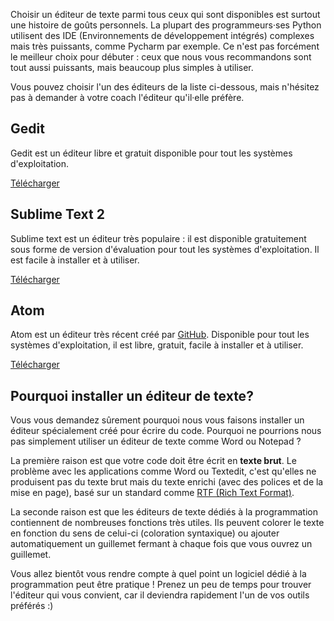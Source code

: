 Choisir un éditeur de texte parmi tous ceux qui sont disponibles est surtout une histoire de goûts personnels. La plupart des programmeurs·ses Python utilisent des IDE (Environnements de développement intégrés) complexes mais très puissants, comme Pycharm par exemple. Ce n'est pas forcément le meilleur choix pour débuter : ceux que nous vous recommandons sont tout aussi puissants, mais beaucoup plus simples à utiliser.

Vous pouvez choisir l'un des éditeurs de la liste ci-dessous, mais n'hésitez pas à demander à votre coach l'éditeur qu'il·elle préfère.

## Gedit

Gedit est un éditeur libre et gratuit disponible pour tout les systèmes d'exploitation.

[Télécharger](https://wiki.gnome.org/Apps/Gedit#Download)

## Sublime Text 2

Sublime text est un éditeur très populaire : il est disponible gratuitement sous forme de version d'évaluation pour tout les systèmes d'exploitation. Il est facile à installer et à utiliser.

[Télécharger](http://www.sublimetext.com/2)

## Atom

Atom est un éditeur très récent créé par [GitHub](http://github.com/). Disponible pour tout les systèmes d'exploitation, il est libre, gratuit, facile à installer et à utiliser.

[Télécharger](https://atom.io/)

## Pourquoi installer un éditeur de texte?

Vous vous demandez sûrement pourquoi nous vous faisons installer un éditeur spécialement créé pour écrire du code. Pourquoi ne pourrions nous pas simplement utiliser un éditeur de texte comme Word ou Notepad ?

La première raison est que votre code doit être écrit en **texte brut**. Le problème avec les applications comme Word ou Textedit, c'est qu'elles ne produisent pas du texte brut mais du texte enrichi (avec des polices et de la mise en page), basé sur un standard comme [RTF (Rich Text Format)](https://en.wikipedia.org/wiki/Rich_Text_Format).

La seconde raison est que les éditeurs de texte dédiés à la programmation contiennent de nombreuses fonctions très utiles. Ils peuvent colorer le texte en fonction du sens de celui-ci (coloration syntaxique) ou ajouter automatiquement un guillemet fermant à chaque fois que vous ouvrez un guillemet.

Vous allez bientôt vous rendre compte à quel point un logiciel dédié à la programmation peut être pratique ! Prenez un peu de temps pour trouver l'éditeur qui vous convient, car il deviendra rapidement l'un de vos outils préférés :)